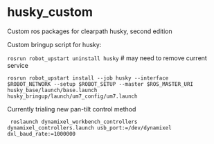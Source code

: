 # husky_custom
Custom ros packages for clearpath husky, second edition

Custom bringup script for husky:

<code>rosrun robot_upstart uninstall husky</code> # may need to remove current service

<code>rosrun robot_upstart install --job husky --interface $ROBOT_NETWORK --setup $ROBOT_SETUP --master $ROS_MASTER_URI husky_base/launch/base.launch husky_bringup/launch/um7_config/um7.launch</code>

Currently trialing new pan-tilt control method

<code> roslaunch dynamixel_workbench_controllers dynamixel_controllers.launch usb_port:=/dev/dynamixel dxl_baud_rate:=1000000 </code>
